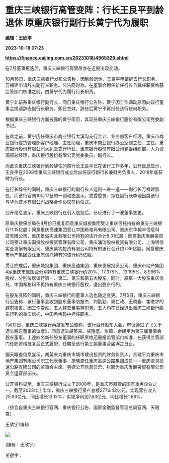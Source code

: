 # 重庆三峡银行高管变阵：行长王良平到龄退休 原重庆银行副行长黄宁代为履职
**编辑：王欣宇**

**2023-10-18 07:23**

**https://finance.caijing.com.cn/20231018/4965329.shtml**

在7月董事更迭后，重庆三峡银行高管层亦在近期出现变动。

10月16日，重庆三峡银行发布公告称，因到龄退休，王良平申请辞去行长职务，万福建申请辞去副行长职务。公告同时称，在董事会聘任新任行长且其任职资格获监管部门核准之前，由黄宁代为履行行长职责。

黄宁此前系重庆银行副行长，同日重庆银行公告称，黄宁因工作调动原因向该行董事会提请辞去副行长职务，即日生效，辞任后黄宁不再担任该行任何职务。

根据重庆三峡银行方面披露的黄宁简历，其现任重庆三峡银行股份有限公司党委副书记。

在此之前，黄宁历任重庆市商业银行大溪沟支行会计、业务部客户经理，重庆市商业银行信贷管理部客户经理、主任助理，重庆市商业银行办公室副主任、主任，重庆银行股份有限公司大礼堂支行行长，重庆银行股份有限公司党委组织部、人力资源部总经理，重庆银行股份有限公司党委委员、副行长。

而此次重庆三峡银行到龄辞任的原行长王良平已在该行工作多年，公开信息显示，王良平在2008年重庆三峡银行成立后出任该行副行长兼财务负责人，2018年底获聘为行长。

在行长辞任的同时，重庆三峡银行的副行长人选则一进一退——副行长万福建辞任，而该行官网10月17日的一则动态显示，党委委员、拟任副行长李理出席该行与华为技术有限公司战略合作协议签约仪式。

公开信息显示，重庆三峡银行在引入战投后，已经进行了一波董事变更。

原重庆银保监局在4月份已批复同意重庆城投集团受让重庆信托持有的重庆三峡银行11.15亿股；同意重庆高速集团受让中国希格玛有限公司、重庆东华翰丰信息科技有限公司、重庆景诚实业有限公司持有的该行合计8.31亿股；同意重庆发展投资公司受让重庆国投股权投资管理有限公司、重庆涌瑞股权投资有限公司、上海银信实业发展有限公司、重庆紫钧投资有限公司持有的该行合计约7.36亿股，同意重庆市地产集团受让重庆信托持有的该行约5亿股。

受让完成后，重庆城投集团、重庆高速集团、重庆发展投资公司、重庆市地产集团4家重庆市属国企分别持有重庆三峡银行约20%、17.375%、13.195%、8.996%股权，分别位居该行第一、第二、第三和第五大股东。同时，原第一大股东重庆信托、中国希格玛不再持有重庆三峡银行股权，退出股东行列。

在股东变阵的同时，重庆三峡银行的董事人选也随之变更。7月5日，重庆三峡银行公告称，该行董事会收到股东董事翁振杰、刘勤勤、窦仁政、王晓岩、崔进才的辞职报告。因工作变动，五人辞去董事等职务。五人均在已经退出重庆三峡银行股东行列的重庆信托、中国希格玛中担任职务。

7月12日，重庆三峡银行再度发布公告称，该行召开股东大会，审议通过了《关于选举股东董事的议案》，同意选举胡英来、施晓盛、张颖、余建平为第三届董事会股东董事。上述四名新任股东董事的任职资格还需报监管部门核准，在获得监管部门任职资格批复后正式履职，任期至该行第三届董事会届满之日止。

据天眼查信息显示，胡英来为重庆市城市建设投资的财务负责人，余建平为重庆市地产集团有限公司职工代表董事，施晓盛任重庆高速公路集团成员——重庆渝邻高速公路有限公司的监事会主席。另据公开信息显示，张颖为重庆发展投资有限公司资金运营部部长。

公开资料显示，重庆三峡银行成立于2008年，是重庆市直管的国有重点企业之一。截至2023年上半年，重庆三峡银行资产总额2776.42亿元，实现营业收入25.93亿元，同比增长13.13%，实现净利润7.63亿元，同比增长1.66%。

（综合自重庆三峡银行官网、重庆银行公告、国家金融监督管理总局官网、天眼查）

王欣宇/编辑

![](https://tx1.cdn.caijing.com.cn/2014-03-27/114048455.jpg)

(编辑：王欣宇)

关键字：
